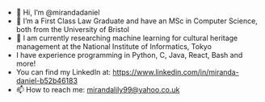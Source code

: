 - 👋 Hi, I’m @mirandadaniel
- 👀 I’m a First Class Law Graduate and have an MSc in Computer Science, both from the University of Bristol
- 🌱 I am currently researching machine learning for cultural heritage management at the National Institute of Informatics, Tokyo 
- I have experience programming in Python, C, Java, React, Bash and more!
- You can find my LinkedIn at: https://www.linkedin.com/in/miranda-daniel-b52b46183 
- 📫 How to reach me: mirandalily99@yahoo.co.uk

<!---
mirandadaniel/mirandadaniel is a ✨ special ✨ repository because its `README.md` (this file) appears on your GitHub profile.
You can click the Preview link to take a look at your changes.
--->
